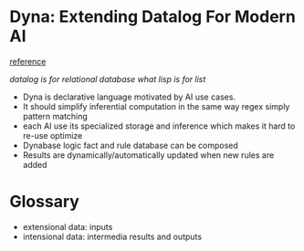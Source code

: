 # Dyna: Extending Datalog For Modern AI

[reference](http://www.cs.jhu.edu/~nwf/datalog20-paper.pdf)

*datalog is for relational database what lisp is for list*

- Dyna is declarative language motivated by AI use cases.
- It should simplify inferential computation in the same way regex simply pattern matching
- each AI use its specialized storage and inference which makes it hard to re-use
  optimize
- Dynabase logic fact and rule database can be composed
- Results are dynamically/automatically updated when new rules are added
  
# Glossary

- extensional data: inputs
- intensional data: intermedia results and outputs
